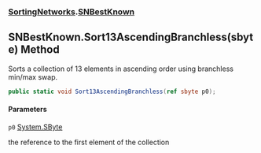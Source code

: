 ### [SortingNetworks](SortingNetworks.md 'SortingNetworks').[SNBestKnown](SortingNetworks.SNBestKnown.md 'SortingNetworks.SNBestKnown')

## SNBestKnown.Sort13AscendingBranchless(sbyte) Method

Sorts a collection of 13 elements in ascending order using branchless min/max swap.

```csharp
public static void Sort13AscendingBranchless(ref sbyte p0);
```
#### Parameters

<a name='SortingNetworks.SNBestKnown.Sort13AscendingBranchless(sbyte).p0'></a>

`p0` [System.SByte](https://docs.microsoft.com/en-us/dotnet/api/System.SByte 'System.SByte')

the reference to the first element of the collection